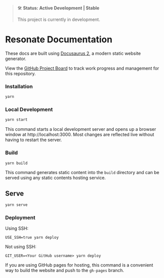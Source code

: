 > 🛠 **Status: Active Development | Stable**
>
> This project is currently in development.

# Resonate Documentation

These docs are built using [Docusaurus 2](https://docusaurus.io/), a modern static website generator.

View the [GitHub Project Board](https://github.com/resonatecoop/documentation/projects/2) to track work progress and management for this repository.

### Installation

```sh
yarn
```

### Local Development

```sh
yarn start
```

This command starts a local development server and opens up a browser window at http://localhost:3000. Most changes are reflected live without having to restart the server.

### Build

```sh
yarn build
```

This command generates static content into the `build` directory and can be served using any static contents hosting service.

## Serve
```sh
yarn serve
```

### Deployment

Using SSH:

```
USE_SSH=true yarn deploy
```

Not using SSH:

```
GIT_USER=<Your GitHub username> yarn deploy
```

If you are using GitHub pages for hosting, this command is a convenient way to build the website and push to the `gh-pages` branch.
